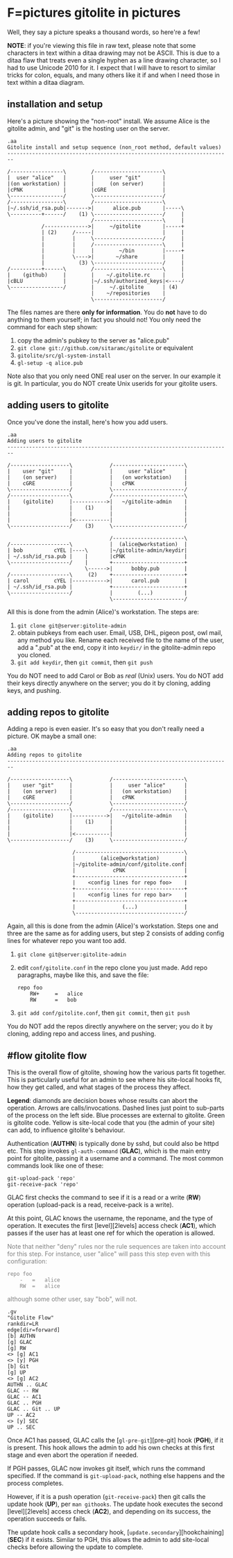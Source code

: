 # F=pictures gitolite in pictures

Well, they say a picture speaks a thousand words, so here're a few!

**NOTE**: if you're viewing this file in raw text, please note that some
characters in text within a ditaa drawing may not be ASCII.  This is due to a
ditaa flaw that treats even a single hyphen as a line drawing character, so I
had to use Unicode 2010 for it.  I expect that I will have to resort to
similar tricks for colon, equals, and many others like it if and when I need
those in text within a ditaa diagram.

## installation and setup

Here's a picture showing the "non-root" install.  We assume Alice is the
gitolite admin, and "git" is the hosting user on the server.

    .aa
    Gitolite install and setup sequence (non_root method, default values)
    ------------------------------------------------------------------------

    /-----------------\        /----------------------\
    |  user "alice"   |        |     user "git"       |
    |(on workstation) |        |     (on server)      |
    |cPNK             |        |cGRE                  |
    \-----------------/        \----------------------/
    /-----------------\        /----------------------\
    |~/.ssh/id_rsa.pub|------->|      alice.pub       |-----\
    \----------+------/    (1) \----------------------/     |
                               /----------------------\     |
               /-------------->|     ~/gitolite       |-----+
               | (2)     /-----|                      |     |
               |         |     \----------------------/     |
               |         |     /----------------------\     |
               |         |     |        ~/bin         |-----+
               |         \---->|       ~/share        |     |
               |           (3) \----------------------/     |
    /----------+------\        /----------------------\     |
    |    (github)     |        |    ~/.gitolite.rc    |     |
    |cBLU             |        |~/.ssh/authorized_keys|<----/
    \-----------------/        |     ~/.gitolite      | (4)
                               |    ~/repositories    |
                               \----------------------/

The files names are there **only for information**.  You do **not** have to do
anything to them yourself; in fact you should not!  You only need the command
for each step shown:

1.  copy the admin's pubkey to the server as "alice.pub"
2.  `git clone git://github.com/sitaramc/gitolite` or equivalent
3.  `gitolite/src/gl-system-install`
4.  `gl-setup -q alice.pub`

Note also that you only need ONE real user on the server.  In our example it
is git.  In particular, you do NOT create Unix userids for your gitolite
users.

## adding users to gitolite

Once you've done the install, here's how you add users.

    .aa
    Adding users to gitolite
    ------------------------------------------------------------------------

    /-------------------\            /-----------------------\
    |    user "git"     |            |     user "alice"      |
    |    (on server)    |            |   (on workstation)    |
    |    cGRE           |            |   cPNK                |
    \-------------------/            \-----------------------/
    /-------------------\            /-----------------------\
    |    (gitolite)     |----------->|   ~/gitolite‐admin    |
    |                   |    (1)     |                       |
    |                   |            |                       |
    |                   |<-----------|                       |
    \-------------------/    (3)     \-----------------------/

                                     /-----------------------\ 
    /-------------------\            |  (alice@workstation)  |
    | bob          cYEL |----\       |~/gitolite‐admin/keydir|
    | ~/.ssh/id_rsa.pub |    |       |cPNK                   |
    \-------------------/    |       +-----------------------+
                             \------>|      bobby.pub        |
    /-------------------\     (2)    +-----------------------+
    | carol        cYEL |----------->|      carol.pub        |
    | ~/.ssh/id_rsa.pub |            +-----------------------+
    \-------------------/            |        (...)          |
                                     \-----------------------/

All this is done from the admin (Alice)'s workstation.  The steps are:

1.  `git clone git@server:gitolite-admin`
2.  obtain pubkeys from each user.  Email, USB, DHL, pigeon post, owl mail,
    any method you like.  Rename each received file to the name of the user,
    add a ".pub" at the end, copy it into `keydir/` in the gitolite-admin repo
    you cloned.
3.  `git add keydir`, then `git commit`, then `git push`

You do NOT need to add Carol or Bob as *real* (Unix) users.  You do NOT add
their keys directly anywhere on the server; you do it by cloning, adding keys,
and pushing.

## adding repos to gitolite

Adding a repo is even easier.  It's so easy that you don't really need a
picture.  OK maybe a small one:

    .aa
    Adding repos to gitolite
    ------------------------------------------------------------------------

    /-------------------\            /-----------------------\
    |    user "git"     |            |     user "alice"      |
    |    (on server)    |            |   (on workstation)    |
    |    cGRE           |            |   cPNK                |
    \-------------------/            \-----------------------/
    /-------------------\            /-----------------------\
    |    (gitolite)     |----------->|   ~/gitolite‐admin    |
    |                   |    (1)     |                       |
    |                   |            |                       |
    |                   |<-----------|                       |
    \-------------------/    (3)     \-----------------------/

                         /-----------------------------------\
                         |        (alice@workstation)        |
                         |~/gitolite‐admin/conf/gitolite.conf|
                         |            cPNK                   |
                         +-----------------------------------+
                         |    <config lines for repo foo>    |
                         +-----------------------------------+
                         |    <config lines for repo bar>    |
                         +-----------------------------------+
                         |               (...)               |
                         \-----------------------------------/

Again, all this is done from the admin (Alice)'s workstation.  Steps one and
three are the same as for adding users, but step 2 consists of adding config
lines for whatever repo you want too add.

1.  `git clone git@server:gitolite-admin`
2.  edit `conf/gitolite.conf` in the repo clone you just made.  Add repo
    paragraphs, maybe like this, and save the file:

        repo foo
            RW+     =   alice
            RW      =   bob

3.  `git add conf/gitolite.conf`, then `git commit`, then `git push`

You do NOT add the repos directly anywhere on the server; you do it by
cloning, adding repo and access lines, and pushing.

## #flow gitolite flow

This is the overall flow of gitolite, showing how the various parts fit
together.  This is particularly useful for an admin to see where his
site-local hooks fit, how they get called, and what stages of the process they
affect.

**Legend**: diamonds are decision boxes whose results can abort the operation.
Arrows are calls/invocations.  Dashed lines just point to sub-parts of the
process on the left side.  Blue processes are external to gitolite.  Green is
gitolite code.  Yellow is site-local code that you (the admin of your site)
can add, to influence gitolite's behaviour.

Authentication (**AUTHN**) is typically done by sshd, but could also be httpd
etc.  This step invokes `gl-auth-command` (**GLAC**), which is the main entry
point for gitolite, passing it a username and a command.  The most common
commands look like one of these:

    git-upload-pack 'repo'
    git-receive-pack 'repo'

GLAC first checks the command to see if it is a read or a write (**RW**)
operation (upload-pack is a read, receive-pack is a write).

At this point, GLAC knows the username, the reponame, and the type of
operation.  It executes the first [level][2levels] access check (**AC1**),
which passes if the user has at least one ref for which the operation is
allowed.

<font color="gray">Note that neither "deny" rules nor the rule sequences are
taken into account for this step.  For instance, user "alice" will pass this
step even with this configuration:

    repo foo
        -   =   alice
        RW  =   alice

although some other user, say "bob", will not.</font>

    .gv
    "Gitolite Flow"
    rankdir=LR
    edge[dir=forward]
    [b] AUTHN
    [g] GLAC
    [g] RW
    <> [g] AC1
    <> [y] PGH
    [b] Git
    [g] UP
    <> [g] AC2
    AUTHN .. GLAC
    GLAC -- RW
    GLAC -- AC1
    GLAC .. PGH
    GLAC .. Git .. UP
    UP -- AC2
    <> [y] SEC
    UP .. SEC

Once AC1 has passed, GLAC calls the [`gl-pre-git`][pre-git] hook (**PGH**), if
it is present.  This hook allows the admin to add his own checks at this first
stage and even abort the operation if needed.

If PGH passes, GLAC now invokes git itself, which runs the command specified.
If the command is `git-upload-pack`, nothing else happens and the process
completes.

However, if it is a push operation (`git-receive-pack`) then git calls the
update hook (**UP**), per `man githooks`.  The update hook executes the second
[level][2levels] access check (**AC2**), and depending on its success, the
operation succeeds or fails.

The update hook calls a secondary hook, [`update.secondary`][hookchaining]
(**SEC**) if it exists.  Similar to PGH, this allows the admin to add
site-local checks before allowing the update to complete.
